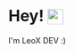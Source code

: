 <h1>Hey! <img src="https://cdn.le0x8.de/chess/icons/book" style="height: 1em; transform: translateY(0.2em)" /></h1>
I'm LeoX DEV :) <img src="https://cdn.le0x8.de/chess/icons/good" style="height: 1em; transform: translateY(0.2em)" />
